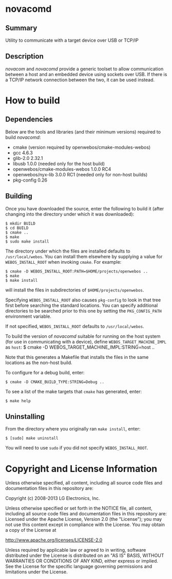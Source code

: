 novacomd
========

Summary
-------
Utility to communicate with a target device over USB or TCP/IP

Description
-----------
_novacom_ and _novacomd_ provide a generic toolset to allow communication
between a host and an embedded device using sockets over USB. If there is a
TCP/IP network connection between the two, it can be used instead.

How to build
===========

## Dependencies

Below are the tools and libraries (and their minimum versions) required to
build _novacomd_:

- cmake (version required by openwebos/cmake-modules-webos)
- gcc 4.6.3
- glib-2.0 2.32.1
- libusb 1.0.0 (needed only for the host build)
- openwebos/cmake-modules-webos 1.0.0 RC4
- openwebos/nyx-lib 3.0.0 RC1 (needed only for non-host builds)
- pkg-config 0.26

## Building

Once you have downloaded the source, enter the following to build it (after
changing into the directory under which it was downloaded):

    $ mkdir BUILD
    $ cd BUILD
    $ cmake ..
    $ make
    $ sudo make install

The directory under which the files are installed defaults to `/usr/local/webos`.
You can install them elsewhere by supplying a value for `WEBOS_INSTALL_ROOT`
when invoking `cmake`. For example:

    $ cmake -D WEBOS_INSTALL_ROOT:PATH=$HOME/projects/openwebos ..
    $ make
    $ make install

will install the files in subdirectories of `$HOME/projects/openwebos`.

Specifying `WEBOS_INSTALL_ROOT` also causes `pkg-config` to look in that tree
first before searching the standard locations. You can specify additional
directories to be searched prior to this one by setting the `PKG_CONFIG_PATH`
environment variable.

If not specified, `WEBOS_INSTALL_ROOT` defaults to `/usr/local/webos`.

To build the version of _novacomd_ suitable for running on the host system (for
use in communicating with a device), define `WEBOS_TARGET_MACHINE_IMPL` as `host`:
    $ cmake -D WEBOS_TARGET_MACHINE_IMPL:STRING=host ..

Note that this generates a Makefile that installs the files in the same
locations as the non-host build.

To configure for a debug build, enter:

    $ cmake -D CMAKE_BUILD_TYPE:STRING=Debug ..

To see a list of the make targets that `cmake` has generated, enter:

    $ make help

## Uninstalling

From the directory where you originally ran `make install`, enter:

    $ [sudo] make uninstall

You will need to use `sudo` if you did not specify `WEBOS_INSTALL_ROOT`.

# Copyright and License Information

Unless otherwise specified, all content, including all source code files and
documentation files in this repository are:

Copyright (c) 2008-2013 LG Electronics, Inc.

Unless otherwise specified or set forth in the NOTICE file, all content,
including all source code files and documentation files in this repository are:
Licensed under the Apache License, Version 2.0 (the "License");
you may not use this content except in compliance with the License.
You may obtain a copy of the License at

http://www.apache.org/licenses/LICENSE-2.0

Unless required by applicable law or agreed to in writing, software
distributed under the License is distributed on an "AS IS" BASIS,
WITHOUT WARRANTIES OR CONDITIONS OF ANY KIND, either express or implied.
See the License for the specific language governing permissions and
limitations under the License.
